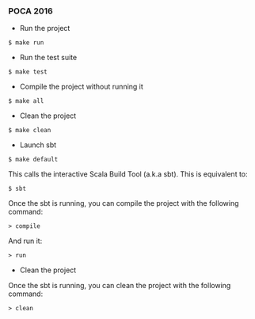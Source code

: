 ### POCA 2016

* Run the project

```
$ make run
```

* Run the test suite

```
$ make test
```

* Compile the project without running it

```
$ make all
```

* Clean the project

```
$ make clean
```

* Launch sbt

```
$ make default
```

This calls the interactive Scala Build Tool (a.k.a sbt).
This is equivalent to:

```
$ sbt
```

Once the sbt is running, you can compile the project with
the following command:

```
> compile
```

And run it:

```
> run
```

* Clean the project

Once the sbt is running, you can clean the project with
the following command:

```
> clean
```
